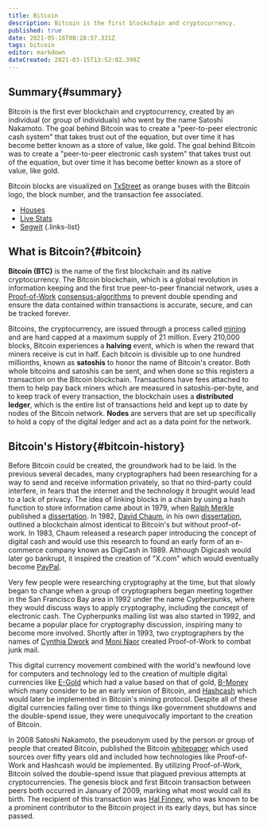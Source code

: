 ```yaml
---
title: Bitcoin
description: Bitcoin is the first blockchain and cryptocurrency.
published: true
date: 2021-05-16T00:28:57.331Z
tags: bitcoin
editor: markdown
dateCreated: 2021-03-15T13:52:02.399Z
---
```


## Summary{#summary}

Bitcoin is the first ever blockchain and cryptocurrency, created by an individual (or group of individuals) who went by the name Satoshi Nakamoto. The goal behind Bitcoin was to create a "peer-to-peer electronic cash system" that takes trust out of the equation, but over time it has become better known as a store of value, like gold. The goal behind Bitcoin was to create a "peer-to-peer electronic cash system" that takes trust out of the equation, but over time it has become better known as a store of value, like gold.

Bitcoin blocks are visualized on [TxStreet](https://www.txstreet.com) as orange buses with the Bitcoin logo, the block number, and the transaction fee associated.

- [Houses](/bitcoin/houses)
- [Live Stats](/bitcoin/live-stats)
- [Segwit](/bitcoin/segwit)
{.links-list}
## What is Bitcoin?{#bitcoin}

**Bitcoin (BTC)** is the name of the first blockchain and its native cryptocurrency. The Bitcoin blockchain, which is a global revolution in information keeping and the first true peer-to-peer financial network, uses a [Proof-of-Work](/glossary/consensus-algorithms/#proof-of-work) [consensus-algorithms](/glossary/consensus-algorithms) to prevent double spending and ensure the data contained within transactions is accurate, secure, and can be tracked forever.

Bitcoins, the cryptocurrency, are issued through a process called [mining](/glossary/mining) and are hard capped at a maximum supply of 21 million. Every 210,000 blocks, Bitcoin experiences a **halving** event, which is when the reward that miners receive is cut in half. Each bitcoin is divisible up to one hundred millionths, known as **satoshis** to honor the name of Bitcoin's creator. Both whole bitcoins and satoshis can be sent, and when done so this registers a transaction on the Bitcoin blockchain. Transactions have fees attached to them to help pay back miners which are measured in satoshis-per-byte, and to keep track of every transaction, the blockchain uses a **distributed ledger**, which is the entire list of transactions held and kept up to date by nodes of the Bitcoin network. **Nodes** are servers that are set up specifically to hold a copy of the digital ledger and act as a data point for the network.

## Bitcoin's History{#bitcoin-history}

Before Bitcoin could be created, the groundwork had to be laid. In the previous several decades, many cryptographers had been researching for a way to send and receive information privately, so that no third-party could interfere, in fears that the internet and the technology it brought would lead to a lack of privacy. The idea of linking blocks in a chain by using a hash function to store information came about in 1979, when [Ralph Merkle](https://en.wikipedia.org/wiki/Ralph_Merkle) published a [dissertation](https://nakamotoinstitute.org/static/docs/secrecy-authentication-and-public-key-systems.pdf). In 1982, [David Chaum](https://en.wikipedia.org/wiki/David_Chaum), in his own [dissertation](https://nakamotoinstitute.org/static/docs/computer-systems-by-mutually-suspicious-groups.pdf), outlined a blockchain almost identical to Bitcoin's but without proof-of-work. In 1983, Chaum released a research paper introducing the concept of digital cash and would use this research to found an early form of an e-commerce company known as DigiCash in 1989. Although Digicash would later go bankrupt, it inspired the creation of "X.com" which would eventually become [PayPal](https://www.paypal.com/us/webapps/mpp/crypto).

Very few people were researching cryptography at the time, but that slowly began to change when a group of cryptographers began meeting together in the San Francisco Bay area in 1992 under the name Cypherpunks, where they would discuss ways to apply cryptography, including the concept of electronic cash. The Cypherpunks mailing list was also started in 1992, and became a popular place for cryptography discussion, inspiring many to become more involved. Shortly after in 1993, two cryptographers by the names of [Cynthia Dwork](https://en.wikipedia.org/wiki/Cynthia_Dwork) and [Moni Naor](https://en.wikipedia.org/wiki/Moni_Naor) created Proof-of-Work to combat junk mail.

This digital currency movement combined with the world's newfound love for computers and technology led to the creation of multiple digital currencies like [E-Gold](https://en.wikipedia.org/wiki/E-gold) which had a value based on that of gold, [B-Money](http://www.weidai.com/bmoney.txt) which many consider to be an early version of Bitcoin, and [Hashcash](http://www.hashcash.org/) which would later be implemented in Bitcoin's mining protocol. Despite all of these digital currencies failing over time to things like government shutdowns and the double-spend issue, they were unequivocally important to the creation of Bitcoin.

In 2008 Satoshi Nakamoto, the pseudonym used by the person or group of people that created Bitcoin, published the Bitcoin [whitepaper](/glossary/white-paper) which used sources over fifty years old and included how technologies like Proof-of-Work and Hashcash would be implemented. By utilizing Proof-of-Work, Bitcoin solved the double-spend issue that plagued previous attempts at cryptocurrencies. The genesis block and first Bitcoin transaction between peers both occurred in January of 2009, marking what most would call its birth. The recipient of this transaction was [Hal Finney](https://en.wikipedia.org/wiki/Hal_Finney_(computer_scientist)), who was known to be a prominent contributor to the Bitcoin project in its early days, but has since passed.
